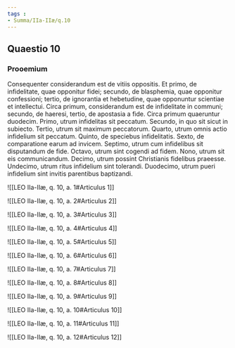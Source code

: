 ```yaml
---
tags : 
- Summa/IIa-IIæ/q.10
---
```


## Quaestio 10

### Prooemium

Consequenter considerandum est de vitiis oppositis. Et primo, de infidelitate, quae opponitur fidei; secundo, de blasphemia, quae opponitur confessioni; tertio, de ignorantia et hebetudine, quae opponuntur scientiae et intellectui. Circa primum, considerandum est de infidelitate in communi; secundo, de haeresi, tertio, de apostasia a fide. Circa primum quaeruntur duodecim. Primo, utrum infidelitas sit peccatum. Secundo, in quo sit sicut in subiecto. Tertio, utrum sit maximum peccatorum. Quarto, utrum omnis actio infidelium sit peccatum. Quinto, de speciebus infidelitatis. Sexto, de comparatione earum ad invicem. Septimo, utrum cum infidelibus sit disputandum de fide. Octavo, utrum sint cogendi ad fidem. Nono, utrum sit eis communicandum. Decimo, utrum possint Christianis fidelibus praeesse. Undecimo, utrum ritus infidelium sint tolerandi. Duodecimo, utrum pueri infidelium sint invitis parentibus baptizandi.

![[LEO IIa-IIæ, q. 10, a. 1#Articulus 1]]

![[LEO IIa-IIæ, q. 10, a. 2#Articulus 2]]

![[LEO IIa-IIæ, q. 10, a. 3#Articulus 3]]

![[LEO IIa-IIæ, q. 10, a. 4#Articulus 4]]

![[LEO IIa-IIæ, q. 10, a. 5#Articulus 5]]

![[LEO IIa-IIæ, q. 10, a. 6#Articulus 6]]

![[LEO IIa-IIæ, q. 10, a. 7#Articulus 7]]

![[LEO IIa-IIæ, q. 10, a. 8#Articulus 8]]

![[LEO IIa-IIæ, q. 10, a. 9#Articulus 9]]

![[LEO IIa-IIæ, q. 10, a. 10#Articulus 10]]

![[LEO IIa-IIæ, q. 10, a. 11#Articulus 11]]

![[LEO IIa-IIæ, q. 10, a. 12#Articulus 12]]

